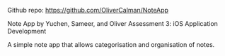 Github repo: https://github.com/OliverCalman/NoteApp

Note App by Yuchen, Sameer, and Oliver
Assessment 3: iOS Application Development

A simple note app that allows categorisation and organisation of notes.
